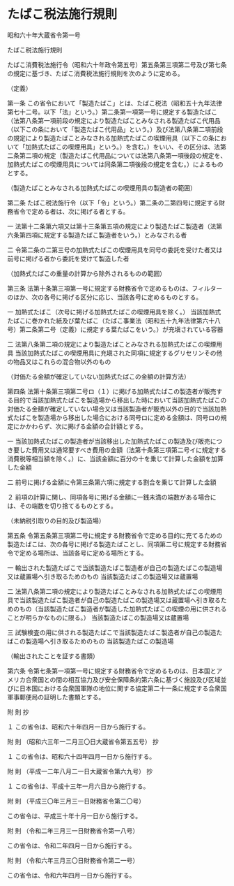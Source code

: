 # たばこ税法施行規則

昭和六十年大蔵省令第一号

たばこ税法施行規則

たばこ消費税法施行令（昭和六十年政令第五号）第五条第三項第二号及び第七条の規定に基づき、たばこ消費税法施行規則を次のように定める。

（定義）

第一条 この省令において「製造たばこ」とは、たばこ税法（昭和五十九年法律第七十二号。以下「法」という。）第二条第一項第一号に規定する製造たばこ（法第八条第一項前段の規定により製造たばことみなされる製造たばこ代用品（以下この条において「製造たばこ代用品」という。）及び法第八条第二項前段の規定により製造たばことみなされる加熱式たばこの喫煙用具（以下この条において「加熱式たばこの喫煙用具」という。）を含む。）をいい、その区分は、法第二条第二項の規定（製造たばこ代用品については法第八条第一項後段の規定を、加熱式たばこの喫煙用具については同条第二項後段の規定を含む。）によるものとする。

（製造たばことみなされる加熱式たばこの喫煙用具の製造者の範囲）

第二条 たばこ税法施行令（以下「令」という。）第二条の二第四号に規定する財務省令で定める者は、次に掲げる者とする。

一 法第十二条第六項又は第十三条第五項の規定により製造たばこ製造者（法第六条第四項に規定する製造たばこ製造者をいう。）とみなされる者

二 令第二条の二第三号の加熱式たばこの喫煙用具を同号の委託を受けた者又は前号に掲げる者から委託を受けて製造した者

（加熱式たばこの重量の計算から除外されるものの範囲）

第三条 法第十条第三項第一号に規定する財務省令で定めるものは、フィルターのほか、次の各号に掲げる区分に応じ、当該各号に定めるものとする。

一 加熱式たばこ（次号に掲げる加熱式たばこの喫煙用具を除く。） 当該加熱式たばこに巻かれた紙及び葉たばこ（たばこ事業法（昭和五十九年法律第六十八号）第二条第二号（定義）に規定する葉たばこをいう。）が充塡されている容器

二 法第八条第二項の規定により製造たばことみなされる加熱式たばこの喫煙用具 当該加熱式たばこの喫煙用具に充塡された同項に規定するグリセリンその他の物品又はこれらの混合物以外のもの

（対価たる金額が確定していない加熱式たばこの金額の計算方法）

第四条 法第十条第三項第二号ロ（１）に掲げる加熱式たばこの製造者が販売する目的で当該加熱式たばこを製造場から移出した時において当該加熱式たばこの対価たる金額が確定していない場合又は当該製造者が販売以外の目的で当該加熱式たばこを製造場から移出した場合における同号ロに定める金額は、同号ロの規定にかかわらず、次に掲げる金額の合計額とする。

一 当該加熱式たばこの製造者が当該移出した加熱式たばこの製造及び販売につき要した費用又は通常要すべき費用の金額（法第十条第三項第二号イに規定する消費税等相当額を除く。）に、当該金額に百分の十を乗じて計算した金額を加算した金額

二 前号に掲げる金額に令第三条第六項に規定する割合を乗じて計算した金額

２ 前項の計算に関し、同項各号に掲げる金額に一銭未満の端数がある場合には、その端数を切り捨てるものとする。

（未納税引取りの目的及び製造場）

第五条 令第五条第三項第二号に規定する財務省令で定める目的に充てるための製造たばこは、次の各号に掲げる製造たばことし、同項第二号に規定する財務省令で定める場所は、当該各号に定める場所とする。

一 輸出された製造たばこで当該製造たばこ製造者が自己の製造たばこの製造場又は蔵置場へ引き取るためのもの 当該製造たばこの製造場又は蔵置場

二 法第八条第二項の規定により製造たばことみなされる加熱式たばこの喫煙用具で当該製造たばこ製造者が自己の製造たばこの製造場又は蔵置場へ引き取るためのもの（当該製造たばこ製造者が製造した加熱式たばこの喫煙の用に供されることが明らかなものに限る。） 当該製造たばこの製造場又は蔵置場

三 試験検査の用に供される製造たばこで当該製造たばこ製造者が自己の製造たばこの製造場へ引き取るためのもの 当該製造たばこの製造場

（輸出されたことを証する書類）

第六条 令第七条第一項第一号に規定する財務省令で定めるものは、日本国とアメリカ合衆国との間の相互協力及び安全保障条約第六条に基づく施設及び区域並びに日本国における合衆国軍隊の地位に関する協定第二十一条に規定する合衆国軍事郵便局の証明した書類とする。

附 則 抄

１ この省令は、昭和六十年四月一日から施行する。

附 則 （昭和六三年一二月三〇日大蔵省令第五五号） 抄

１ この省令は、昭和六十四年四月一日から施行する。

附 則 （平成一二年八月二一日大蔵省令第六九号） 抄

１ この省令は、平成十三年一月六日から施行する。

附 則 （平成三〇年三月三一日財務省令第二〇号）

この省令は、平成三十年十月一日から施行する。

附 則 （令和二年三月三一日財務省令第一八号）

この省令は、令和二年四月一日から施行する。

附 則 （令和六年三月三〇日財務省令第二一号）

この省令は、令和六年四月一日から施行する。
